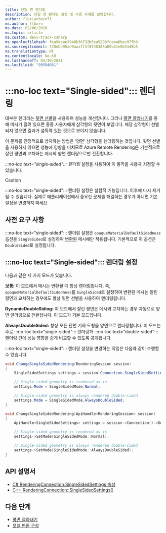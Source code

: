 ```yaml
---
title: 단일 면 렌더링
description: 단일 면 렌더링 설정 및 사용 사례를 설명합니다.
author: florianborn71
ms.author: flborn
ms.date: 02/06/2020
ms.topic: article
ms.custom: devx-track-csharp
ms.openlocfilehash: fea9deae3948b36732b5ea5203fceea6bec07fb9
ms.sourcegitcommit: f28ebb95ae9aaaff3f87d8388a09b41e0b3445b5
ms.translationtype: HT
ms.contentlocale: ko-KR
ms.lasthandoff: 03/30/2021
ms.locfileid: "99594081"
---
```

# <a name="no-loc-textsingle-sided-rendering"></a>:::no-loc text="Single-sided"::: 렌더링

대부분 렌더러는 [뒷면 선별](https://en.wikipedia.org/wiki/Back-face_culling)을 사용하여 성능을 개선합니다. 그러나 [평면 잘라내기](cut-planes.md)를 통해 메시가 잘려 있으면 종종 사용자에게 삼각형의 뒷면이 보입니다. 해당 삼각형이 선별되지 않으면 결과가 설득력 있는 것으로 보이지 않습니다.

이 문제를 안정적으로 방지하는 방법은 ‘양면’ 삼각형을 렌더링하는 것입니다. 뒷면 선별을 사용하지 않으면 성능에 영향을 미치므로 Azure Remote Rendering은 기본적으로 잘린 평면과 교차하는 메시의 양면 렌더링으로만 전환합니다.

*:::no-loc text="single-sided"::: 렌더링* 설정을 사용하여 이 동작을 사용자 지정할 수 있습니다.

> [!CAUTION]
> :::no-loc text="single-sided"::: 렌더링 설정은 실험적 기능입니다. 이후에 다시 제거될 수 있습니다. 실제로 애플리케이션에서 중요한 문제를 해결하는 경우가 아니면 기본 설정을 변경하지 마세요.

## <a name="prerequisites"></a>사전 요구 사항

:::no-loc text="single-sided"::: 렌더링 설정은 `opaqueMaterialDefaultSidedness` 옵션을 `SingleSided`로 설정하여 [변환된](../../how-tos/conversion/configure-model-conversion.md) 메시에만 적용됩니다. 기본적으로 이 옵션은 `DoubleSided`로 설정됩니다.

## <a name="no-loc-textsingle-sided-rendering-setting"></a>:::no-loc text="Single-sided"::: 렌더링 설정

다음과 같은 세 가지 모드가 있습니다.

**보통:** 이 모드에서 메시는 변환될 때 항상 렌더링됩니다. 즉, `opaqueMaterialDefaultSidedness`를 `SingleSided`로 설정하여 변환된 메시는 잘린 평면과 교차하는 경우에도 항상 뒷면 선별을 사용하여 렌더링됩니다.

**DynamicDoubleSiding:** 이 모드에서 잘린 평면은 메시와 교차하는 경우 자동으로 양면 렌더링으로 전환됩니다. 이 모드가 기본 모드입니다.

**AlwaysDoubleSided:** 항상 모든 단면 기하 도형을 양면으로 렌더링합니다. 이 모드는 주로 :::no-loc text="single-sided"::: 렌더링과 :::no-loc text="double-sided"::: 렌더링 간에 성능 영향을 쉽게 비교할 수 있도록 공개됩니다.

:::no-loc text="single-sided"::: 렌더링 설정을 변경하는 작업은 다음과 같이 수행할 수 있습니다.

```cs
void ChangeSingleSidedRendering(RenderingSession session)
{
    SingleSidedSettings settings = session.Connection.SingleSidedSettings;

    // Single-sided geometry is rendered as is
    settings.Mode = SingleSidedMode.Normal;

    // Single-sided geometry is always rendered double-sided
    settings.Mode = SingleSidedMode.AlwaysDoubleSided;
}
```

```cpp
void ChangeSingleSidedRendering(ApiHandle<RenderingSession> session)
{
    ApiHandle<SingleSidedSettings> settings = session->Connection()->GetSingleSidedSettings();

    // Single-sided geometry is rendered as is
    settings->SetMode(SingleSidedMode::Normal);

    // Single-sided geometry is always rendered double-sided
    settings->SetMode(SingleSidedMode::AlwaysDoubleSided);
}
```

## <a name="api-documentation"></a>API 설명서

* [C# RenderingConnection.SingleSidedSettings 속성](/dotnet/api/microsoft.azure.remoterendering.renderingconnection.singlesidedsettings)
* [C++ RenderingConnection::SingleSidedSettings()](/cpp/api/remote-rendering/renderingconnection#singlesidedsettings)

## <a name="next-steps"></a>다음 단계

* [평면 잘라내기](cut-planes.md)
* [모델 변환 구성](../../how-tos/conversion/configure-model-conversion.md)